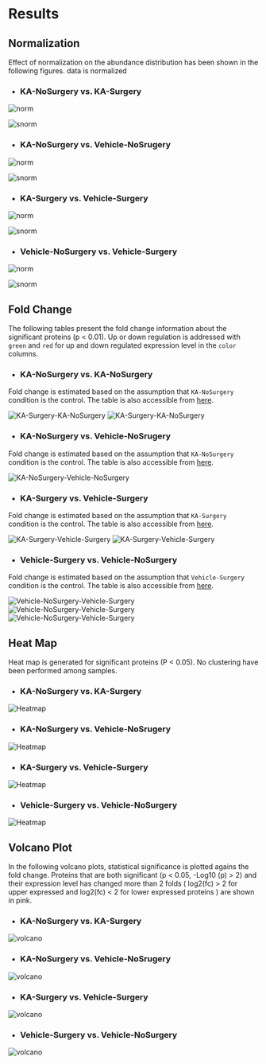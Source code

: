 # Results

## Normalization

Effect of normalization on the abundance distribution has been shown in the following figures. data is normalized 

* ###  KA-NoSurgery vs. KA-Surgery

![norm](assets/norm_KA-NoS-KA-S.png)

![snorm](assets/snorm_KA-NoS-KA-S.png)

* ### KA-NoSurgery vs. Vehicle-NoSrugery

![norm](assets/norm_KA-NoS-Vehicle-NoS.png)

![snorm](assets/snorm_KA-NoS-Vehicle-NoS.png)

* ### KA-Surgery vs. Vehicle-Surgery

![norm](assets/norm_KA-S-Vehicle-S.png)

![snorm](assets/snorm_KA-S-Vehicle-S.png)

* ### Vehicle-NoSurgery vs. Vehicle-Surgery

![norm](assets/norm_Vehicle-NoS-Vehicle-S.png)

![snorm](assets/snorm_Vehicle-NoS-Vehicle-S.png)

## Fold Change

The following tables present the fold change information about the significant proteins (p < 0.01). Up or down regulation is addressed with `green` and `red` for up and down regulated expression level in the `color` columns.

* ###  KA-NoSurgery vs. KA-NoSurgery


Fold change is estimated based on the assumption that `KA-NoSurgery` condition is the control. The table is also accessible from [here](FoldChange/KA_NoSurgery.vs.Ka_Surgery.md).

![KA-Surgery-KA-NoSurgery](assets/FC-KA-noSurgery-KA-Surgery.png)
![KA-Surgery-KA-NoSurgery](assets/FC-KA-noSurgery-KA-Surgery.2.png)

* ### KA-NoSurgery vs. Vehicle-NoSrugery

Fold change is estimated based on the assumption that `KA-NoSurgery` condition is the control. The table is also accessible from [here](FoldChange/KA_NoSurgery.vs.Vehicle_NoSurgery.md).

![KA-NoSurgery-Vehicle-NoSurgery](assets/KA-NoSurgery-Vehicle-NoSurgery.png)

* ### KA-Surgery vs. Vehicle-Surgery

Fold change is estimated based on the assumption that `KA-Surgery` condition is the control. The table is also accessible from [here](FoldChange/KA_Surgery.vs.Vehicle_Surgery.md).

![KA-Surgery-Vehicle-Surgery](assets/KA-Surgery-Vehicle-Surgery.png)
![KA-Surgery-Vehicle-Surgery](assets/KA-Surgery-Vehicle-Surgery.2.png)

* ### Vehicle-Surgery vs. Vehicle-NoSurgery

Fold change is estimated based on the assumption that `Vehicle-Surgery` condition is the control. The table is also accessible from [here](FoldChange/Vehicle_NoSurgery.vs.Vehicle_Surgery.md).

![Vehicle-NoSurgery-Vehicle-Surgery](assets/Vehicle-nosergery.vs.surgery.png)
![Vehicle-NoSurgery-Vehicle-Surgery](assets/Vehicle-nosergery.vs.surgery.2.png)
![Vehicle-NoSurgery-Vehicle-Surgery](assets/Vehicle-nosergery.vs.surgery.3.png)


## Heat Map

Heat map is generated for significant proteins (P < 0.05). No clustering have been performed among samples.

* ###  KA-NoSurgery vs. KA-Surgery

![Heatmap](assets/heatmap-KA-NoSurgery-KA-Surgery.png)

* ### KA-NoSurgery vs. Vehicle-NoSrugery

![Heatmap](assets/heatmap-KA-NoSurgery-Vehicle-NoSurgery.png)

* ### KA-Surgery vs. Vehicle-Surgery

![Heatmap](assets/heatmap-KA-Surgery-Vehicle-Surgery.png)

* ### Vehicle-Surgery vs. Vehicle-NoSurgery

![Heatmap](assets/heatmap-Vehicle-Surgery-Vehicle-NoSurgery.png)


## Volcano Plot
In the following volcano plots, statistical significance is plotted agains the fold change. Proteins that are both significant (p < 0.05, -Log10 (p) > 2) and their expression level has changed more than 2 folds ( log2(fc) > 2 for upper expressed and log2(fc) < 2 for lower expressed proteins ) are shown in pink.

* ###  KA-NoSurgery vs. KA-Surgery

![volcano](assets/volcano_KA-NoS-KA-S.png)

* ### KA-NoSurgery vs. Vehicle-NoSrugery

![volcano](assets/volcano_KA-NoS-Vehicle-NoS.png)

* ### KA-Surgery vs. Vehicle-Surgery

![volcano](assets/volcano_KA-S-Vehicle-S.png)

* ### Vehicle-Surgery vs. Vehicle-NoSurgery

![volcano](assets/volcano_Vehicle-NoS-Vehicle-S.png)


##  
